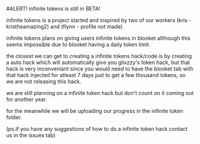 #ALERT! infinite tokens is still in BETA!

infinite tokens is a project started and inspired by two of our workers (kris - kristheamazing2) and (flynn - profile not made)

infinite tokens plans on giving users infinite tokens in blooket allthough this seems impossible due to blooket having a daily token limit.

the closest we can get to creating a infinite tokens hack/code is by creating a auto hack which will automatically give you glixzzy's token hack, but
that hack is very inconveniant since you would need to have the blooket tab with that hack injected for atleast 7 days just to get a few thousand tokens,
so we are not releasing this hack.

we are still planning on a infinite token hack but don't count on it coming out for another year.

for the meanwhile we will be uploading our progress in the infinite token folder.



(ps.if you have any suggestions of how to do a infinite token hack contact us in the issues tab)
